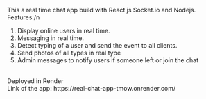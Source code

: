 This a real time chat app build with React js Socket.io and Nodejs.
<br />
Features:/n
<br />
1. Display online users in real time.
2. Messaging in real time. 
3. Detect typing of a user and send the event to all clients.
4. Send photos of all types in real type
5. Admin messages to notify users if someone left or join the chat
<br />
Deployed in Render<br />
Link of the app: https://real-chat-app-tmow.onrender.com/
